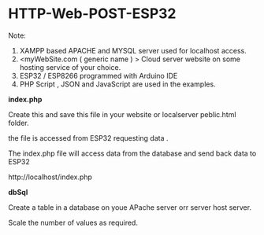 # HTTP-Web-POST-ESP32

Note:
1)	XAMPP based APACHE and MYSQL server used for localhost access.
2)	<myWebSite.com ( generic name ) > Cloud server website   on some hosting service of your choice.
3)	ESP32 / ESP8266 programmed with Arduino IDE
4)	PHP Script , JSON and JavaScript are used in the examples.


**index.php**

Create this and save this file in your website or localserver peblic.html folder.

the file is accessed from ESP32 requesting data . 

The index.php  file will access data from the database and send back data to ESP32 

http://localhost/index.php

**dbSql**

Create a table in a database on youe APache server orr server host server.

Scale the number of values as required.


